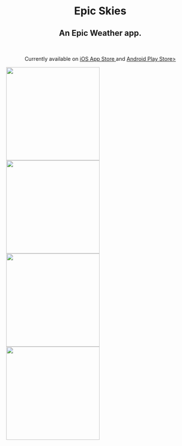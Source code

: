 <h1 align="center">Epic Skies</h1>
<h2 align="center">An Epic Weather app.</h2>
<br>
<p align="center">Currently available on <a href="https://apps.apple.com/us/app/epic-skies/id1582309252"> iOS App Store </a> and <a href="https://play.google.com/store/apps/details?id=com.blackcatdev.epic_skies"> Android Play Store></a> </p>

<img
  align="left"
  src="https://www.dropbox.com/s/g1eiis75xgldtu3/bariloche_snow.png?raw=1"
  width="250"/>
  
  <img
  align="left"
  src="https://www.dropbox.com/s/3j0qjp68quytdbs/bright_evening.png?raw=1"
  width="250"/>
  
<img
  align="left"
  src="https://www.dropbox.com/s/3ex09vwg7zt2bfr/gallery.png?raw=1"
  width="250"/>
  
  <img
  align="left"
  src="https://www.dropbox.com/s/u1zqw3isuqo6ryi/unit_settings.png?raw=1"
  width="250"/>
  
